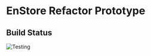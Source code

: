 # EnStore Refactor Prototype

## Build Status

![Testing](https://github.com/mitchute/ES2/workflows/tests/badge.svg)
